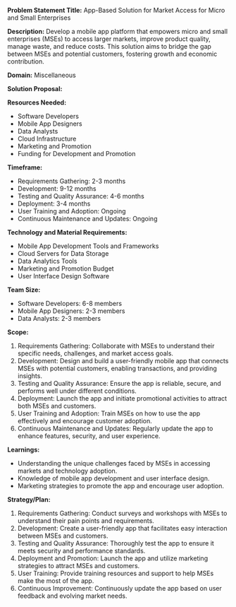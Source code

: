 **Problem Statement Title:** App-Based Solution for Market Access for Micro and Small Enterprises

**Description:** Develop a mobile app platform that empowers micro and small enterprises (MSEs) to access larger markets, improve product quality, manage waste, and reduce costs. This solution aims to bridge the gap between MSEs and potential customers, fostering growth and economic contribution.

**Domain:** Miscellaneous

**Solution Proposal:**

**Resources Needed:**
- Software Developers
- Mobile App Designers
- Data Analysts
- Cloud Infrastructure
- Marketing and Promotion
- Funding for Development and Promotion

**Timeframe:**
- Requirements Gathering: 2-3 months
- Development: 9-12 months
- Testing and Quality Assurance: 4-6 months
- Deployment: 3-4 months
- User Training and Adoption: Ongoing
- Continuous Maintenance and Updates: Ongoing

**Technology and Material Requirements:**
- Mobile App Development Tools and Frameworks
- Cloud Servers for Data Storage
- Data Analytics Tools
- Marketing and Promotion Budget
- User Interface Design Software

**Team Size:**
- Software Developers: 6-8 members
- Mobile App Designers: 2-3 members
- Data Analysts: 2-3 members

**Scope:**
1. Requirements Gathering: Collaborate with MSEs to understand their specific needs, challenges, and market access goals.
2. Development: Design and build a user-friendly mobile app that connects MSEs with potential customers, enabling transactions, and providing insights.
3. Testing and Quality Assurance: Ensure the app is reliable, secure, and performs well under different conditions.
4. Deployment: Launch the app and initiate promotional activities to attract both MSEs and customers.
5. User Training and Adoption: Train MSEs on how to use the app effectively and encourage customer adoption.
6. Continuous Maintenance and Updates: Regularly update the app to enhance features, security, and user experience.

**Learnings:**
- Understanding the unique challenges faced by MSEs in accessing markets and technology adoption.
- Knowledge of mobile app development and user interface design.
- Marketing strategies to promote the app and encourage user adoption.

**Strategy/Plan:**
1. Requirements Gathering: Conduct surveys and workshops with MSEs to understand their pain points and requirements.
2. Development: Create a user-friendly app that facilitates easy interaction between MSEs and customers.
3. Testing and Quality Assurance: Thoroughly test the app to ensure it meets security and performance standards.
4. Deployment and Promotion: Launch the app and utilize marketing strategies to attract MSEs and customers.
5. User Training: Provide training resources and support to help MSEs make the most of the app.
6. Continuous Improvement: Continuously update the app based on user feedback and evolving market needs.